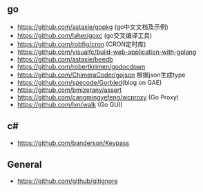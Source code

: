 go
---
- <https://github.com/astaxie/gopkg> (go中文文档及示例)
- <https://github.com/laher/goxc> (go交叉编译工具)
- <https://github.com/robfig/cron> (CRON定时库)
- <https://github.com/visualfc/build-web-application-with-golang>
- <https://github.com/astaxie/beedb>
- <https://github.com/robertkrimen/godocdown>
- <https://github.com/ChimeraCoder/gojson> 根据json生成type
- <https://github.com/specode/Gorbled>(blog on GAE)
- <https://github.com/bmizerany/assert>
- <https://github.com/cangmingyefeng/wcproxy> (Go Proxy)
- <https://github.com/lxn/walk> (Go GUI)

c#
---
- <https://github.com/banderson/Keypass>

General
-------
- <https://github.com/github/gitignore>
